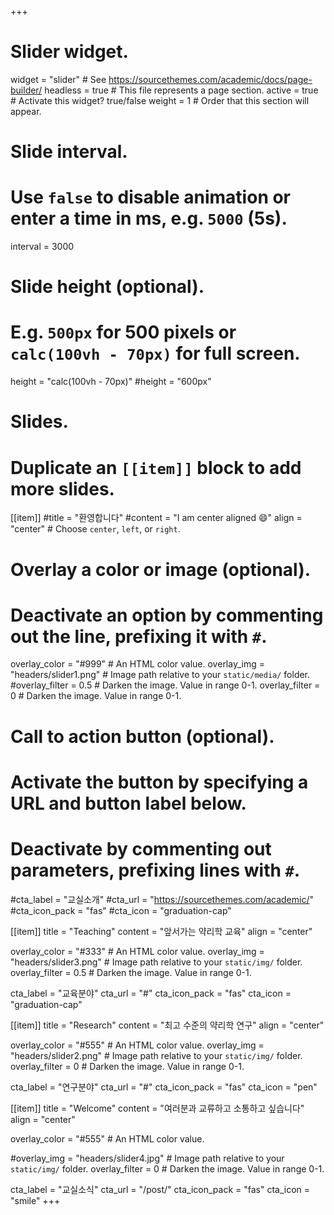 +++
# Slider widget.
widget = "slider"  # See https://sourcethemes.com/academic/docs/page-builder/
headless = true  # This file represents a page section.
active = true # Activate this widget? true/false
weight = 1  # Order that this section will appear.

# Slide interval.
# Use `false` to disable animation or enter a time in ms, e.g. `5000` (5s).
interval = 3000

# Slide height (optional).
# E.g. `500px` for 500 pixels or `calc(100vh - 70px)` for full screen.
height = "calc(100vh - 70px)"
#height = "600px"

# Slides.
# Duplicate an `[[item]]` block to add more slides.
[[item]]
  #title = "환영합니다"
  #content = "I am center aligned :smile:"
  align = "center"  # Choose `center`, `left`, or `right`.

  # Overlay a color or image (optional).
  #   Deactivate an option by commenting out the line, prefixing it with `#`.
  overlay_color = "#999"  # An HTML color value.
  overlay_img = "headers/slider1.png"  # Image path relative to your `static/media/` folder.
  #overlay_filter = 0.5  # Darken the image. Value in range 0-1.
  overlay_filter = 0 # Darken the image. Value in range 0-1.

  # Call to action button (optional).
  #   Activate the button by specifying a URL and button label below.
  #   Deactivate by commenting out parameters, prefixing lines with `#`.
  #cta_label = "교실소개"
  #cta_url = "https://sourcethemes.com/academic/"
  #cta_icon_pack = "fas"
  #cta_icon = "graduation-cap"

[[item]]
  title = "Teaching"
  content = "앞서가는 약리학 교육"
  align = "center"

  overlay_color = "#333"  # An HTML color value.
  overlay_img = "headers/slider3.png"  # Image path relative to your `static/img/` folder.
  overlay_filter = 0.5  # Darken the image. Value in range 0-1.

  cta_label = "교육분야"
  cta_url = "#"
  cta_icon_pack = "fas"
  cta_icon = "graduation-cap"

[[item]]
  title = "Research"
  content = "최고 수준의 약리학 연구"
  align = "center"

  overlay_color = "#555"  # An HTML color value.
  overlay_img = "headers/slider2.png"  # Image path relative to your `static/img/` folder.
  overlay_filter = 0  # Darken the image. Value in range 0-1.

  cta_label = "연구분야"
  cta_url = "#"
  cta_icon_pack = "fas"
  cta_icon = "pen"

[[item]]
  title = "Welcome"
  content = "여러분과 교류하고 소통하고 싶습니다"
  align = "center"

  overlay_color = "#555"  # An HTML color value.
  
  #overlay_img = "headers/slider4.jpg"  # Image path relative to your `static/img/` folder.
  overlay_filter = 0  # Darken the image. Value in range 0-1.

  cta_label = "교실소식"
  cta_url = "/post/"
  cta_icon_pack = "fas"
  cta_icon = "smile"
+++
